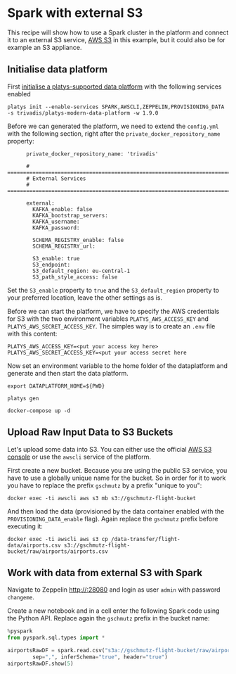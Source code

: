 # Spark with external S3

This recipe will show how to use a Spark cluster in the platform and connect it to an external S3 service, [AWS S3](https://aws.amazon.com/s3/) in this example, but it could also be for example an S3 appliance. 

## Initialise data platform

First [initialise a platys-supported data platform](../documentation/getting-started) with the following services enabled

```
platys init --enable-services SPARK,AWSCLI,ZEPPELIN,PROVISIONING_DATA -s trivadis/platys-modern-data-platform -w 1.9.0
```

Before we can generated the platform, we need to extend the `config.yml` with the following section, right after the `private_docker_repository_name` property:

```
      private_docker_repository_name: 'trivadis'
      
      # ========================================================================
      # External Services
      # ========================================================================

      external:
        KAFKA_enable: false 
        KAFKA_bootstrap_servers: 
        KAFKA_username:
        KAFKA_password:

        SCHEMA_REGISTRY_enable: false
        SCHEMA_REGISTRY_url:

        S3_enable: true
        S3_endpoint: 
        S3_default_region: eu-central-1        
        S3_path_style_access: false
```

Set the `S3_enable` property to `true` and the `S3_default_region` property to your preferred location, leave the other settings as is.

Before we can start the platform, we have to specify the AWS credentials for S3 with the two environment variables `PLATYS_AWS_ACCESS_KEY` and `PLATYS_AWS_SECRET_ACCESS_KEY`. The simples way is to create an `.env` file with this content:

```
PLATYS_AWS_ACCESS_KEY=<put your access key here>
PLATYS_AWS_SECRET_ACCESS_KEY=<put your access secret here
```

Now set an environment variable to the home folder of the dataplatform and generate and then start the data platform. 

```
export DATAPLATFORM_HOME=${PWD}

platys gen

docker-compose up -d
```

## Upload Raw Input Data to S3 Buckets

Let's upload some data into S3. You can either use the official [AWS S3 console](https://s3.console.aws.amazon.com/s3) or use the `awscli` service of the platform. 

First create a new bucket. Because you are using the public S3 service, you have to use a globally unique name for the bucket. So in order for it to work you have to replace the prefix `gschmutz` by a prefix "unique to you":

```
docker exec -ti awscli aws s3 mb s3://gschmutz-flight-bucket
```

And then load the data (provisioned by the data container enabled with the `PROVISIONING_DATA_enable` flag). Again replace the `gschmutz` prefix before executing it:

```
docker exec -ti awscli aws s3 cp /data-transfer/flight-data/airports.csv s3://gschmutz-flight-bucket/raw/airports/airports.csv
```

## Work with data from external S3 with Spark

Navigate to Zeppelin <http://:28080> and login as user `admin` with password `changeme`.

Create a new notebook and in a cell enter the following Spark code using the Python API. Replace again the `gschmutz` prefix in the bucket name:

```python
%pyspark
from pyspark.sql.types import *

airportsRawDF = spark.read.csv("s3a://gschmutz-flight-bucket/raw/airports", 
    	sep=",", inferSchema="true", header="true")
airportsRawDF.show(5)
```


